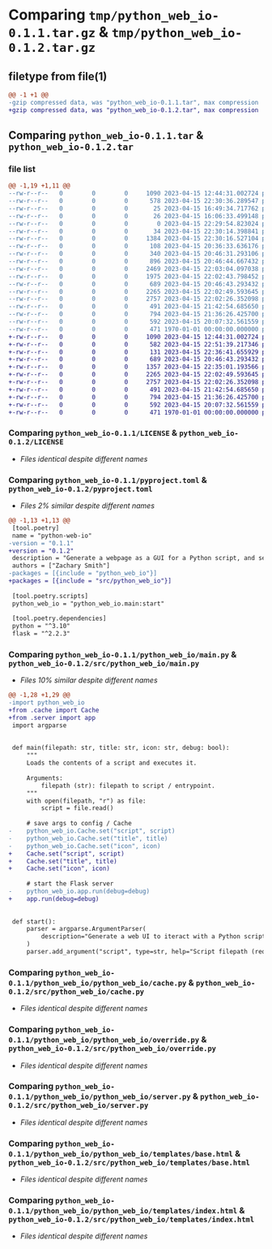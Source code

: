 # Comparing `tmp/python_web_io-0.1.1.tar.gz` & `tmp/python_web_io-0.1.2.tar.gz`

## filetype from file(1)

```diff
@@ -1 +1 @@
-gzip compressed data, was "python_web_io-0.1.1.tar", max compression
+gzip compressed data, was "python_web_io-0.1.2.tar", max compression
```

## Comparing `python_web_io-0.1.1.tar` & `python_web_io-0.1.2.tar`

### file list

```diff
@@ -1,19 +1,11 @@
--rw-r--r--   0        0        0     1090 2023-04-15 12:44:31.002724 python_web_io-0.1.1/LICENSE
--rw-r--r--   0        0        0      578 2023-04-15 22:30:36.289547 python_web_io-0.1.1/pyproject.toml
--rw-r--r--   0        0        0       25 2023-04-15 16:49:34.717762 python_web_io-0.1.1/python_web_io/.env
--rw-r--r--   0        0        0       26 2023-04-15 16:06:33.499148 python_web_io-0.1.1/python_web_io/.env.example
--rw-r--r--   0        0        0        0 2023-04-15 22:29:54.823024 python_web_io-0.1.1/python_web_io/__init__.py
--rw-r--r--   0        0        0       34 2023-04-15 22:30:14.398841 python_web_io-0.1.1/python_web_io/__main__.py
--rw-r--r--   0        0        0     1384 2023-04-15 22:30:16.527104 python_web_io-0.1.1/python_web_io/main.py
--rw-r--r--   0        0        0      108 2023-04-15 20:36:33.636176 python_web_io-0.1.1/python_web_io/python_web_io/__init__.py
--rw-r--r--   0        0        0      340 2023-04-15 20:46:31.293106 python_web_io-0.1.1/python_web_io/python_web_io/__pycache__/__init__.cpython-310.pyc
--rw-r--r--   0        0        0      896 2023-04-15 20:46:44.667432 python_web_io-0.1.1/python_web_io/python_web_io/__pycache__/cache.cpython-310.pyc
--rw-r--r--   0        0        0     2469 2023-04-15 22:03:04.097038 python_web_io-0.1.1/python_web_io/python_web_io/__pycache__/override.cpython-310.pyc
--rw-r--r--   0        0        0     1975 2023-04-15 22:02:43.798452 python_web_io-0.1.1/python_web_io/python_web_io/__pycache__/server.cpython-310.pyc
--rw-r--r--   0        0        0      689 2023-04-15 20:46:43.293432 python_web_io-0.1.1/python_web_io/python_web_io/cache.py
--rw-r--r--   0        0        0     2265 2023-04-15 22:02:49.593645 python_web_io-0.1.1/python_web_io/python_web_io/override.py
--rw-r--r--   0        0        0     2757 2023-04-15 22:02:26.352098 python_web_io-0.1.1/python_web_io/python_web_io/server.py
--rw-r--r--   0        0        0      491 2023-04-15 21:42:54.685650 python_web_io-0.1.1/python_web_io/python_web_io/templates/500.html
--rw-r--r--   0        0        0      794 2023-04-15 21:36:26.425700 python_web_io-0.1.1/python_web_io/python_web_io/templates/base.html
--rw-r--r--   0        0        0      592 2023-04-15 20:07:32.561559 python_web_io-0.1.1/python_web_io/python_web_io/templates/index.html
--rw-r--r--   0        0        0      471 1970-01-01 00:00:00.000000 python_web_io-0.1.1/PKG-INFO
+-rw-r--r--   0        0        0     1090 2023-04-15 12:44:31.002724 python_web_io-0.1.2/LICENSE
+-rw-r--r--   0        0        0      582 2023-04-15 22:51:39.217346 python_web_io-0.1.2/pyproject.toml
+-rw-r--r--   0        0        0      131 2023-04-15 22:36:41.655929 python_web_io-0.1.2/src/python_web_io/__init__.py
+-rw-r--r--   0        0        0      689 2023-04-15 20:46:43.293432 python_web_io-0.1.2/src/python_web_io/cache.py
+-rw-r--r--   0        0        0     1357 2023-04-15 22:35:01.193566 python_web_io-0.1.2/src/python_web_io/main.py
+-rw-r--r--   0        0        0     2265 2023-04-15 22:02:49.593645 python_web_io-0.1.2/src/python_web_io/override.py
+-rw-r--r--   0        0        0     2757 2023-04-15 22:02:26.352098 python_web_io-0.1.2/src/python_web_io/server.py
+-rw-r--r--   0        0        0      491 2023-04-15 21:42:54.685650 python_web_io-0.1.2/src/python_web_io/templates/500.html
+-rw-r--r--   0        0        0      794 2023-04-15 21:36:26.425700 python_web_io-0.1.2/src/python_web_io/templates/base.html
+-rw-r--r--   0        0        0      592 2023-04-15 20:07:32.561559 python_web_io-0.1.2/src/python_web_io/templates/index.html
+-rw-r--r--   0        0        0      471 1970-01-01 00:00:00.000000 python_web_io-0.1.2/PKG-INFO
```

### Comparing `python_web_io-0.1.1/LICENSE` & `python_web_io-0.1.2/LICENSE`

 * *Files identical despite different names*

### Comparing `python_web_io-0.1.1/pyproject.toml` & `python_web_io-0.1.2/pyproject.toml`

 * *Files 2% similar despite different names*

```diff
@@ -1,13 +1,13 @@
 [tool.poetry]
 name = "python-web-io"
-version = "0.1.1"
+version = "0.1.2"
 description = "Generate a webpage as a GUI for a Python script, and serve from anywhere."
 authors = ["Zachary Smith"]
-packages = [{include = "python_web_io"}]
+packages = [{include = "src/python_web_io"}]
 
 [tool.poetry.scripts]
 python_web_io = "python_web_io.main:start"
 
 [tool.poetry.dependencies]
 python = "^3.10"
 flask = "^2.2.3"
```

### Comparing `python_web_io-0.1.1/python_web_io/main.py` & `python_web_io-0.1.2/src/python_web_io/main.py`

 * *Files 10% similar despite different names*

```diff
@@ -1,28 +1,29 @@
-import python_web_io
+from .cache import Cache
+from .server import app
 import argparse
 
 
 def main(filepath: str, title: str, icon: str, debug: bool):
     """
     Loads the contents of a script and executes it.
 
     Arguments:
         filepath (str): filepath to script / entrypoint.
     """
     with open(filepath, "r") as file:
         script = file.read()
 
     # save args to config / Cache
-    python_web_io.Cache.set("script", script)
-    python_web_io.Cache.set("title", title)
-    python_web_io.Cache.set("icon", icon)
+    Cache.set("script", script)
+    Cache.set("title", title)
+    Cache.set("icon", icon)
 
     # start the Flask server
-    python_web_io.app.run(debug=debug)
+    app.run(debug=debug)
 
 
 def start():
     parser = argparse.ArgumentParser(
         description="Generate a web UI to iteract with a Python script."
     )
     parser.add_argument("script", type=str, help="Script filepath (required).")
```

### Comparing `python_web_io-0.1.1/python_web_io/python_web_io/cache.py` & `python_web_io-0.1.2/src/python_web_io/cache.py`

 * *Files identical despite different names*

### Comparing `python_web_io-0.1.1/python_web_io/python_web_io/override.py` & `python_web_io-0.1.2/src/python_web_io/override.py`

 * *Files identical despite different names*

### Comparing `python_web_io-0.1.1/python_web_io/python_web_io/server.py` & `python_web_io-0.1.2/src/python_web_io/server.py`

 * *Files identical despite different names*

### Comparing `python_web_io-0.1.1/python_web_io/python_web_io/templates/base.html` & `python_web_io-0.1.2/src/python_web_io/templates/base.html`

 * *Files identical despite different names*

### Comparing `python_web_io-0.1.1/python_web_io/python_web_io/templates/index.html` & `python_web_io-0.1.2/src/python_web_io/templates/index.html`

 * *Files identical despite different names*

